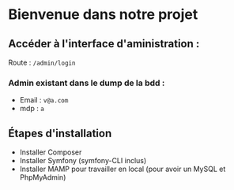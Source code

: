 # Bienvenue dans notre projet

## Accéder à l'interface d'aministration :

Route : `/admin/login`

### Admin existant dans le dump de la bdd :

- Email : `v@a.com`
- mdp : `a`

## Étapes d'installation

- Installer Composer
- Installer Symfony (symfony-CLI inclus)
- Installer MAMP pour travailler en local (pour avoir un MySQL et PhpMyAdmin)
